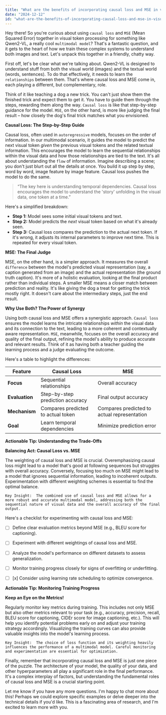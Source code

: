 ```yaml
---
title: "What are the benefits of incorporating causal loss and MSE in visual token processing for multimodal models like Qwen2-VL?"
date: "2024-12-12"
id: "what-are-the-benefits-of-incorporating-causal-loss-and-mse-in-visual-token-processing-for-multimodal-models-like-qwen2-vl"
---
```


Hey there! So you're curious about using `causal loss` and `MSE` (Mean Squared Error) together in visual token processing for something like Qwen2-VL, a really cool `multimodal model`? That's a fantastic question, and it gets to the heart of how we train these complex systems to understand both images and text. Let's unpack this together in a friendly, chatty way.

First off, let's be clear what we're talking about.  Qwen2-VL is designed to understand stuff from both the visual world (images) and the textual world (words, sentences).  To do that effectively, it needs to learn the `relationships` between them.  That's where causal loss and MSE come in, each playing a different, but complementary, role.


Think of it like teaching a dog a new trick.  You can't just show them the finished trick and expect them to get it. You have to guide them through the steps, rewarding them along the way.  `Causal loss` is like that step-by-step guidance for the model.  `MSE`, on the other hand, is more like judging the final result – how closely the dog's final trick matches what you envisioned.

**Causal Loss: The Step-by-Step Guide**

Causal loss, often used in `autoregressive` models, focuses on the order of information. In our multimodal scenario, it guides the model to predict the next visual token *given* the previous visual tokens and the related textual information. This encourages the model to learn the sequential relationships within the visual data and how those relationships are tied to the text.  It's all about understanding the `flow` of information.  Imagine describing a scene; you don't just blurt out all the details at once. You build it up step by step, word by word, image feature by image feature. Causal loss pushes the model to do the same.

> “The key here is understanding temporal dependencies. Causal loss encourages the model to understand the 'story' unfolding in the visual data, one token at a time.”

Here's a simplified breakdown:

*   **Step 1:** Model sees some initial visual tokens and text.
*   **Step 2:** Model predicts the *next* visual token based on what it's already seen.
*   **Step 3:**  Causal loss compares the prediction to the actual next token.  If it's wrong, it adjusts its internal parameters to improve next time. This is repeated for every visual token.

**MSE: The Final Judge**

MSE, on the other hand, is a simpler approach. It measures the overall `difference` between the model's predicted visual representation (say, a caption generated from an image) and the actual representation (the ground truth caption).  It's more of a holistic evaluation, looking at the final product rather than individual steps.  A smaller MSE means a closer match between prediction and reality. It's like giving the dog a treat for getting the trick mostly right.  It doesn't care about the intermediary steps, just the end result.


**Why Use Both? The Power of Synergy**

Using both causal loss and MSE offers a synergistic approach.  `Causal loss` ensures the model learns the intricate relationships *within* the visual data and its connection to the text, leading to a more coherent and contextually aware representation. `MSE`, meanwhile, focuses on the overall accuracy and quality of the final output, refining the model's ability to produce accurate and relevant results.  Think of it as having both a teacher guiding the learning process and a judge evaluating the outcome.


Here's a table to highlight the differences:

| Feature        | Causal Loss                     | MSE                             |
|----------------|---------------------------------|---------------------------------|
| **Focus**       | Sequential relationships          | Overall accuracy                  |
| **Evaluation** | Step-by-step prediction accuracy | Final output accuracy             |
| **Mechanism**   | Compares predicted to actual token | Compares predicted to actual representation |
| **Goal**        | Learn temporal dependencies      | Minimize prediction error          |


**Actionable Tip: Understanding the Trade-Offs**

**Balancing Act: Causal Loss vs. MSE**

The weighting of causal loss and MSE is crucial.  Overemphasizing causal loss might lead to a model that's good at following sequences but struggles with overall accuracy. Conversely, focusing too much on MSE might lead to a model that ignores sequential information, leading to incoherent outputs.  Experimentation with different weighting schemes is essential to find the optimal balance.


```
Key Insight:  The combined use of causal loss and MSE allows for a more robust and accurate multimodal model, addressing both the sequential nature of visual data and the overall accuracy of the final output.
```

Here's a checklist for experimenting with causal loss and MSE:

- [ ] Define clear evaluation metrics beyond MSE (e.g., BLEU score for captioning).
- [ ] Experiment with different weightings of causal loss and MSE.
- [ ] Analyze the model's performance on different datasets to assess generalization.
- [ ] Monitor training progress closely for signs of overfitting or underfitting.
- [ ] [x] Consider using learning rate scheduling to optimize convergence.


**Actionable Tip:  Monitoring Training Progress**

**Keep an Eye on the Metrics!**

Regularly monitor key metrics during training.  This includes not only MSE but also other metrics relevant to your task (e.g., accuracy, precision, recall, BLEU score for captioning, CIDEr score for image captioning, etc.).  This will help you identify potential problems early on and adjust your training strategy accordingly.  Visualizing the training curves can also provide valuable insights into the model's learning process.


```
Key Insight:  The choice of loss function and its weighting heavily influences the performance of a multimodal model. Careful monitoring and experimentation are essential for optimization.
```

Finally, remember that incorporating causal loss and MSE is just one piece of the puzzle.  The architecture of your model, the quality of your data, and other hyperparameters all play a significant role in the final performance.   It's a complex interplay of factors, but understanding the fundamental roles of causal loss and MSE is a crucial starting point.


Let me know if you have any more questions.  I'm happy to chat more about this!  Perhaps we could explore specific examples or delve deeper into the technical details if you'd like.  This is a fascinating area of research, and I'm excited to learn more with you.
